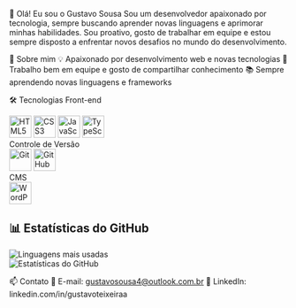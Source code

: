 👋 Olá! Eu sou o Gustavo Sousa
Sou um desenvolvedor apaixonado por tecnologia, sempre buscando aprender novas linguagens e aprimorar minhas habilidades. Sou proativo, gosto de trabalhar em equipe e estou sempre disposto a enfrentar novos desafios no mundo do desenvolvimento.

🚀 Sobre mim
💡 Apaixonado por desenvolvimento web e novas tecnologias
🤝 Trabalho bem em equipe e gosto de compartilhar conhecimento
📚 Sempre aprendendo novas linguagens e frameworks

🛠️ Tecnologias
Front-end
<div> <img src="https://cdn.jsdelivr.net/gh/devicons/devicon/icons/html5/html5-original.svg" width="40" height="40" alt="HTML5"/> <img src="https://cdn.jsdelivr.net/gh/devicons/devicon/icons/css3/css3-original.svg" width="40" height="40" alt="CSS3"/> <img src="https://cdn.jsdelivr.net/gh/devicons/devicon/icons/javascript/javascript-original.svg" width="40" height="40" alt="JavaScript"/> <img src="https://cdn.jsdelivr.net/gh/devicons/devicon/icons/typescript/typescript-original.svg" width="40" height="40" alt="TypeScript"/> </div>
Controle de Versão
<div> <img src="https://cdn.jsdelivr.net/gh/devicons/devicon/icons/git/git-original.svg" width="40" height="40" alt="Git"/> <img src="https://cdn.jsdelivr.net/gh/devicons/devicon/icons/github/github-original.svg" width="40" height="40" alt="GitHub"/> </div>
CMS
<div> <img src="https://cdn.jsdelivr.net/gh/devicons/devicon/icons/wordpress/wordpress-original.svg" width="40" height="40" alt="WordPress"/> </div>


## 📊 Estatísticas do GitHub  
![Linguagens mais usadas](https://github-readme-stats.vercel.app/api/top-langs/?username=gustavosousaa&show_icons=true&locale=pt-br&layout=compact)  
![Estatísticas do GitHub](https://github-readme-stats.vercel.app/api?username=gustavosousaa&show_icons=true&theme=dracula)

📫 Contato
📧 E-mail: gustavosousa4@outlook.com.br
🔗 LinkedIn: linkedin.com/in/gustavoteixeiraa


